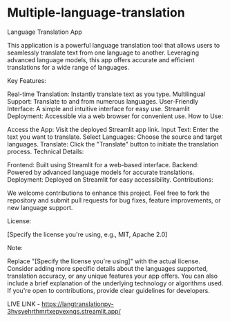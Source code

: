 # Multiple-language-translation
Language Translation App

This application is a powerful language translation tool that allows users to seamlessly translate text from one language to another. Leveraging advanced language models, this app offers accurate and efficient translations for a wide range of languages.

Key Features:

Real-time Translation: Instantly translate text as you type.
Multilingual Support: Translate to and from numerous languages.
User-Friendly Interface: A simple and intuitive interface for easy use.
Streamlit Deployment: Accessible via a web browser for convenient use.
How to Use:

Access the App: Visit the deployed Streamlit app link.
Input Text: Enter the text you want to translate.
Select Languages: Choose the source and target languages.
Translate: Click the "Translate" button to initiate the translation process.
Technical Details:

Frontend: Built using Streamlit for a web-based interface.
Backend: Powered by advanced language models for accurate translations.
Deployment: Deployed on Streamlit for easy accessibility.
Contributions:

We welcome contributions to enhance this project. Feel free to fork the repository and submit pull requests for bug fixes, feature improvements, or new language support.

License:

[Specify the license you're using, e.g., MIT, Apache 2.0]

Note:

Replace "[Specify the license you're using]" with the actual license.
Consider adding more specific details about the languages supported, translation accuracy, or any unique features your app offers.
You can also include a brief explanation of the underlying technology or algorithms used.
If you're open to contributions, provide clear guidelines for developers.

LIVE LINK - https://langtranslationpy-3hvsyehrthmrtxepvexnqs.streamlit.app/
